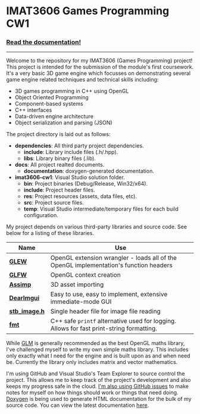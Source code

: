 # IMAT3606 Games Programming CW1

### [Read the documentation!](https://george-mcdonagh.github.io/imat3606-cw1/documentation/)

---

Welcome to the repository for my IMAT3606 (Games Programming) project! This project is intended for the submission of the module's first coursework. It's a very basic 3D game engine which focusses on demonstrating several game engine related techniques and technical skills including:
 - 3D games programming in C++ using OpenGL
 - Object Oriented Programming
 - Component-based systems
 - C++ interfaces
 - Data-driven engine architecture
 - Object serialization and parsing (JSON)



The project directory is laid out as follows:
 - __dependencies__: All third party project dependencies. 
   - __include__: Library include files (.h/.hpp).
   - __libs__: Library binary files (.lib).
 - __docs__: All project realted documents.
   - __documentation__: doxygen-generated documentation.
 - __imat3606-cw1__: Visual Studio solution folder.
   - __bin__: Project binaries (Debug/Release, Win32/x64).
   - __include__: Project header files.
   - __res__: Project resources (assets, data files, etc).
   - __src__: Project source files.
   - __temp__: Visual Studio intermediate/temporary files for each build configuration.



My project depends on various third-party libraries and source code. See below for a listing of these libraries.
 
Name | Use
--- | ---
[__GLEW__](http://glew.sourceforge.net/) | OpenGL extension wrangler - loads all of the OpenGL implementation's function headers
[__GLFW__](http://www.glfw.org/) | OpenGL context creation
[__Assimp__](http://assimp.sourceforge.net/) | 3D asset importing
[__DearImgui__](https://github.com/ocornut/imgui) | Easy to use, easy to implement, extensive immediate-mode GUI
[__stb_image.h__](https://github.com/nothings/stb/blob/master/stb_image.h) | Single header file for image file reading
[__fmt__](https://github.com/fmtlib/fmt) | C++ safe `printf` alternative used for logging. Allows for fast print-string formatting.

While [GLM](https://glm.g-truc.net/0.9.8/index.html) is generally recommended as the best OpenGL maths library, I've challenged myself to write my own simple maths library. This includes only exactly what I need for the engine and is built upon as and when need be. Currently the library only includes matrix and vector mathematics.

I'm using GitHub and Visual Studio's Team Explorer to source control the project. This allows me to keep track of the project's development and also keeps my progress safe in the cloud. [I'm also using GitHub issues](https://github.com/george-mcdonagh/imat3606-cw1/issues) to make notes for myself on how things should work or things that need doing. [Doxygen](http://www.stack.nl/~dimitri/doxygen/) is being used to generate HTML documentation for the bulk of my source code. You can view the latest documentation [here](https://george-mcdonagh.github.io/imat3606-cw1/documentation/).
